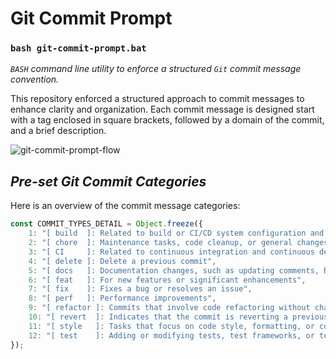 # Git Commit Prompt

### `bash git-commit-prompt.bat`

_`BASH` command line utility to enforce a structured `Git` commit message convention._

This repository enforced a structured approach to commit messages to enhance clarity and organization. Each commit message is designed start with a tag enclosed in square brackets, followed by a domain of the commit, and a brief description.

![git-commit-prompt-flow](https://github.com/monolithgoon/git-commit-prompt/assets/60096838/e46b06f8-4e65-4298-a16b-1ecf5ebd723c)

## _Pre-set Git Commit Categories_

Here is an overview of the commit message categories:

```javascript
const COMMIT_TYPES_DETAIL = Object.freeze({
	1: "[ build  ]: Related to build or CI/CD system configuration and scripts",
	2: "[ chore  ]: Maintenance tasks, code cleanup, or general changes that don't fit into other categories",
	3: "[ CI     ]: Related to continuous integration and continuous deployment (CI/CD) pipeline changes",
	4: "[ delete ]: Delete a previous commit",
	5: "[ docs   ]: Documentation changes, such as updating comments, README files, or documentation in code",
	6: "[ feat   ]: For new features or significant enhancements",
	7: "[ fix    ]: Fixes a bug or resolves an issue",
	8: "[ perf   ]: Performance improvements",
	9: "[ refactor ]: Commits that involve code refactoring without changing its external behavior",
	10: "[ revert  ]: Indicates that the commit is reverting a previous commit",
	11: "[ style   ]: Tasks that focus on code style, formatting, or code structure changes",
	12: "[ test    ]: Adding or modifying tests, test frameworks, or test data",
});
```
